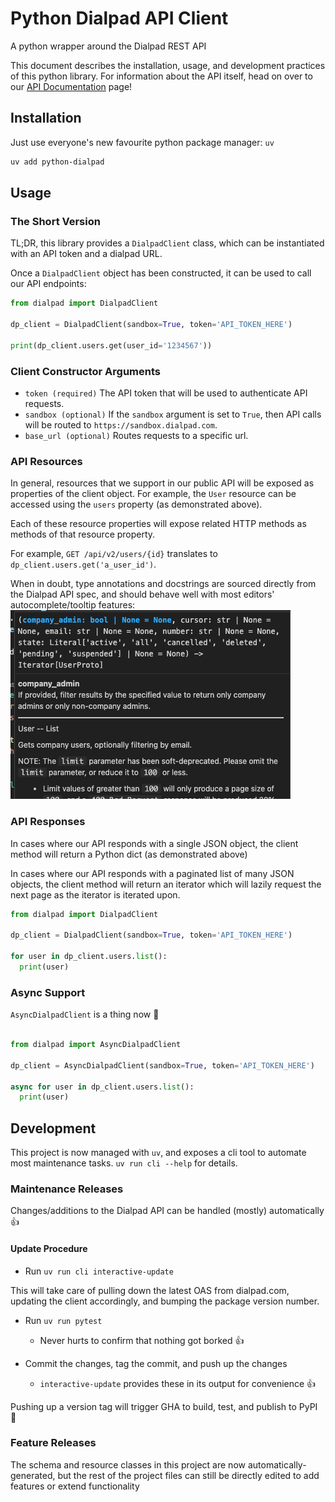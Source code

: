 # Python Dialpad API Client

A python wrapper around the Dialpad REST API

This document describes the installation, usage, and development practices of this python library.
For information about the API itself, head on over to our
[API Documentation](https://developers.dialpad.com/reference) page!


## Installation

Just use everyone's new favourite python package manager: `uv`

```bash
uv add python-dialpad
```

## Usage

### The Short Version

TL;DR, this library provides a `DialpadClient` class, which can be instantiated with an API token
and a dialpad URL.

Once a `DialpadClient` object has been constructed, it can be used to call our API endpoints:

```python
from dialpad import DialpadClient

dp_client = DialpadClient(sandbox=True, token='API_TOKEN_HERE')

print(dp_client.users.get(user_id='1234567'))
```

### Client Constructor Arguments

- `token (required)` The API token that will be used to authenticate API requests.
- `sandbox (optional)` If the `sandbox` argument is set to `True`, then API calls will be
  routed to `https://sandbox.dialpad.com`.
- `base_url (optional)` Routes requests to a specific url.


### API Resources

In general, resources that we support in our public API will be exposed as properties of the
client object. For example, the `User` resource can be accessed using the `users` property (as
demonstrated above).

Each of these resource properties will expose related HTTP methods as methods of that resource
property.

For example, `GET /api/v2/users/{id}` translates to `dp_client.users.get('a_user_id')`.

When in doubt, type annotations and docstrings are sourced directly from the Dialpad API spec, and
should behave well with most editors' autocomplete/tooltip features:
![user list method tooltip](./docs/images/tooltip_example.png)


### API Responses

In cases where our API responds with a single JSON object, the client method will return a Python
dict (as demonstrated above)

In cases where our API responds with a paginated list of many JSON objects, the client method will
return an iterator which will lazily request the next page as the iterator is iterated upon.

```python
from dialpad import DialpadClient

dp_client = DialpadClient(sandbox=True, token='API_TOKEN_HERE')

for user in dp_client.users.list():
  print(user)
```

### Async Support

`AsyncDialpadClient` is a thing now 🌈

```python

from dialpad import AsyncDialpadClient

dp_client = AsyncDialpadClient(sandbox=True, token='API_TOKEN_HERE')

async for user in dp_client.users.list():
  print(user)
```

## Development

This project is now managed with `uv`, and exposes a cli tool to automate most maintenance tasks.
`uv run cli --help` for details.


### Maintenance Releases

Changes/additions to the Dialpad API can be handled (mostly) automatically 👍

#### Update Procedure

- Run `uv run cli interactive-update`

This will take care of pulling down the latest OAS from dialpad.com, updating the client
accordingly, and bumping the package version number.

- Run `uv run pytest`
  - Never hurts to confirm that nothing got borked 👍

- Commit the changes, tag the commit, and push up the changes
  - `interactive-update` provides these in its output for convenience 👍

Pushing up a version tag will trigger GHA to build, test, and publish to PyPI 🍻


### Feature Releases

The schema and resource classes in this project are now automatically-generated, but the rest of
the project files can still be directly edited to add features or extend functionality
